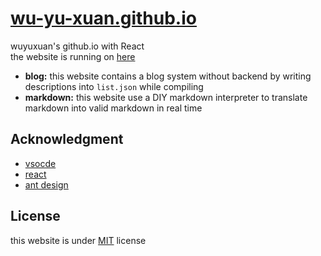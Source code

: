 # [wu-yu-xuan.github.io](https://blog.mscorlib.top/)


wuyuxuan's github.io with React  
the website is running on [here](https://blog.mscorlib.top/)

- **blog:** this website contains a blog system without backend by writing descriptions into `list.json` while compiling
- **markdown:** this website use a DIY markdown interpreter to translate markdown into valid markdown in real time

## Acknowledgment

- [vsocde](https://github.com/Microsoft/vscode)
- [react](https://github.com/facebook/react)
- [ant design](https://github.com/ant-design/ant-design)

## License

this website is under [MIT](https://github.com/wu-yu-xuan/wu-yu-xuan.github.io/blob/source/LICENSE) license